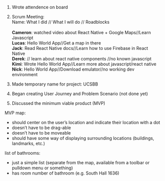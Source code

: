 1. Wrote attendence on board

2. Scrum Meeting: </br>
Name: What I did // What I will do // Roadblocks</br> </br>
**Cameron**: watched video about React Native + Google Maps//Learn Javascript</br>
**Lucas**: Hello World App//Get a map in there</br>
**Jack**: Read React Native docs//Learn how to use Firebase in React Native</br>
**Derek**: // learn about react native components //no known javascript</br>
**Kimi**: Wrote Hello World App//Learn more about javascript/react native</br>
**Nick**: Hello World App//Download emulator//no working dev environment


3. Made temporary name for project: UCSBB

4. Began creating User Journey and Problem Scenario (not done yet)

5. Discussed the minimum viable product (MVP)

MVP map:
* should center on the user’s location and indicate their location with a dot
* doesn’t have to be drag-able
* doesn’t have to be moveable
* should have some way of displaying surrounding locations (buildings, landmarks, etc.)

list of bathrooms:
* just a simple list (separate from the map, available from a toolbar or pulldown menu or something)
* has room number of bathroom (e.g. South Hall 1636)
